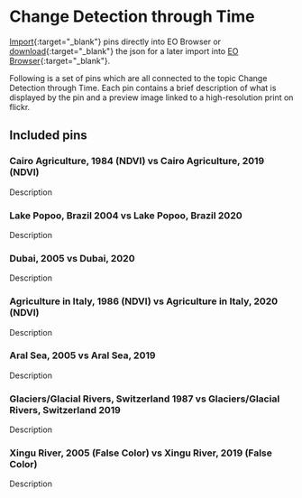 # Change Detection through Time

[Import](https://apps.sentinel-hub.com/eo-browser/?sharedPinsListId=14c4b49f-4ccc-4977-9f0d-9da0c8cfe818){:target="_blank"} pins directly into EO Browser or [download](Change_Detection_through_Time.json){:target="_blank"} the json for a later import into [EO Browser](https://apps.sentinel-hub.com/eo-browser/?zoom=10&lat=41.9&lng=12.5&themeId=DEFAULT-THEME){:target="_blank"}.

Following is a set of pins which are all connected to the topic Change Detection through Time. Each pin contains a brief description of what is displayed by the pin and a preview image linked to a high-resolution print on flickr.

## Included pins 

### Cairo Agriculture, 1984 (NDVI) vs Cairo Agriculture, 2019 (NDVI)

Description

### Lake Popoo, Brazil 2004 vs Lake Popoo, Brazil 2020

Description

### Dubai, 2005 vs Dubai, 2020

Description

### Agriculture in Italy, 1986 (NDVI) vs Agriculture in Italy, 2020 (NDVI)

Description

### Aral Sea, 2005 vs Aral Sea, 2019

Description

### Glaciers/Glacial Rivers, Switzerland 1987 vs Glaciers/Glacial Rivers, Switzerland 2019

Description

### Xingu River, 2005 (False Color) vs Xingu River, 2019 (False Color)

Description
